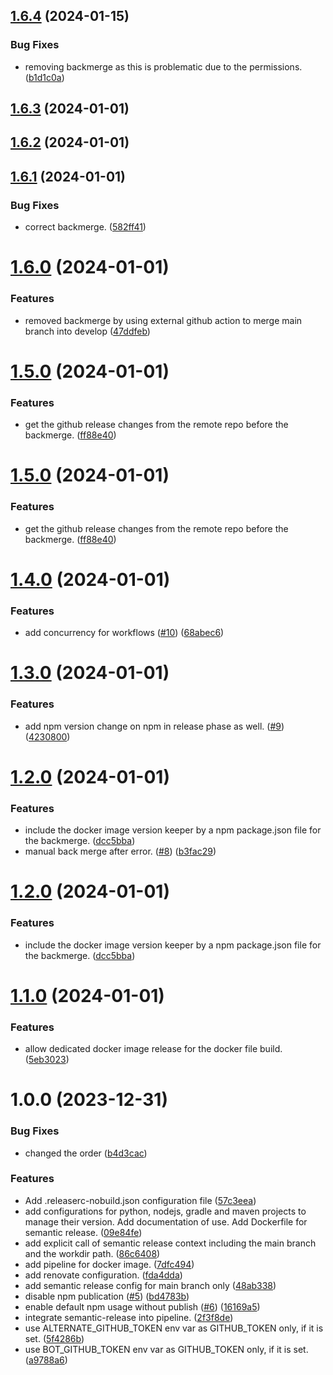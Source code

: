 ## [1.6.4](https://github.com/macstab/semantic-release-maven-gradle-nodejs-python-git-jq/compare/v1.6.3...v1.6.4) (2024-01-15)


### Bug Fixes

* removing backmerge as this is problematic due to the permissions. ([b1d1c0a](https://github.com/macstab/semantic-release-maven-gradle-nodejs-python-git-jq/commit/b1d1c0a65b295e4d63408bdbb39875a6b9164eec))

## [1.6.3](https://github.com/macstab/semantic-release-maven-gradle-nodejs-python-git-jq/compare/v1.6.2...v1.6.3) (2024-01-01)

## [1.6.2](https://github.com/macstab/semantic-release-maven-gradle-nodejs-python-git-jq/compare/v1.6.1...v1.6.2) (2024-01-01)

## [1.6.1](https://github.com/macstab/semantic-release-maven-gradle-nodejs-python-git-jq/compare/v1.6.0...v1.6.1) (2024-01-01)


### Bug Fixes

* correct backmerge. ([582ff41](https://github.com/macstab/semantic-release-maven-gradle-nodejs-python-git-jq/commit/582ff41f009fe1123c9e43276ebde9c45204f3b6))

# [1.6.0](https://github.com/macstab/semantic-release-maven-gradle-nodejs-python-git-jq/compare/v1.5.0...v1.6.0) (2024-01-01)


### Features

* removed backmerge by using external github action to merge main branch into develop ([47ddfeb](https://github.com/macstab/semantic-release-maven-gradle-nodejs-python-git-jq/commit/47ddfeb2e3668c9fac5ca7c54a253d07e1b72f50))

# [1.5.0](https://github.com/macstab/semantic-release-maven-gradle-nodejs-python-git-jq/compare/v1.4.0...v1.5.0) (2024-01-01)


### Features

* get the github release changes from the remote repo before the backmerge. ([ff88e40](https://github.com/macstab/semantic-release-maven-gradle-nodejs-python-git-jq/commit/ff88e40394993e7556d07d5b70816ee247f28da9))

# [1.5.0](https://github.com/macstab/semantic-release-maven-gradle-nodejs-python-git-jq/compare/v1.4.0...v1.5.0) (2024-01-01)


### Features

* get the github release changes from the remote repo before the backmerge. ([ff88e40](https://github.com/macstab/semantic-release-maven-gradle-nodejs-python-git-jq/commit/ff88e40394993e7556d07d5b70816ee247f28da9))

# [1.4.0](https://github.com/macstab/semantic-release-maven-gradle-nodejs-python-git-jq/compare/v1.3.0...v1.4.0) (2024-01-01)


### Features

* add concurrency for workflows ([#10](https://github.com/macstab/semantic-release-maven-gradle-nodejs-python-git-jq/issues/10)) ([68abec6](https://github.com/macstab/semantic-release-maven-gradle-nodejs-python-git-jq/commit/68abec6e182de3b3a65fcfc1c7960499013310b3))

# [1.3.0](https://github.com/macstab/semantic-release-maven-gradle-nodejs-python-git-jq/compare/v1.2.0...v1.3.0) (2024-01-01)


### Features

* add npm version change on npm in release phase as well. ([#9](https://github.com/macstab/semantic-release-maven-gradle-nodejs-python-git-jq/issues/9)) ([4230800](https://github.com/macstab/semantic-release-maven-gradle-nodejs-python-git-jq/commit/4230800c8b95b23dc0e6f52cf7df2351ac16a828))

# [1.2.0](https://github.com/macstab/semantic-release-maven-gradle-nodejs-python-git-jq/compare/v1.1.0...v1.2.0) (2024-01-01)


### Features

* include the docker image version keeper by a npm package.json file for the backmerge. ([dcc5bba](https://github.com/macstab/semantic-release-maven-gradle-nodejs-python-git-jq/commit/dcc5bba3c4040d4302f5f090b3bd59b165312dcf))
* manual back merge after error. ([#8](https://github.com/macstab/semantic-release-maven-gradle-nodejs-python-git-jq/issues/8)) ([b3fac29](https://github.com/macstab/semantic-release-maven-gradle-nodejs-python-git-jq/commit/b3fac29a0f47d7208ffe165d716551ccf84f8c0b))

# [1.2.0](https://github.com/macstab/semantic-release-maven-gradle-nodejs-python-git-jq/compare/v1.1.0...v1.2.0) (2024-01-01)


### Features

* include the docker image version keeper by a npm package.json file for the backmerge. ([dcc5bba](https://github.com/macstab/semantic-release-maven-gradle-nodejs-python-git-jq/commit/dcc5bba3c4040d4302f5f090b3bd59b165312dcf))

# [1.1.0](https://github.com/macstab/semantic-release-maven-gradle-nodejs-python-git-jq/compare/v1.0.0...v1.1.0) (2024-01-01)


### Features

* allow dedicated docker image release for the docker file build. ([5eb3023](https://github.com/macstab/semantic-release-maven-gradle-nodejs-python-git-jq/commit/5eb3023824b60105135d6bdb21bab14332ca3888))

# 1.0.0 (2023-12-31)


### Bug Fixes

* changed the order ([b4d3cac](https://github.com/macstab/semantic-release-maven-gradle-nodejs-python-git-jq/commit/b4d3cac8358ff18541acebe25d457209d93f6101))


### Features

* Add .releaserc-nobuild.json configuration file ([57c3eea](https://github.com/macstab/semantic-release-maven-gradle-nodejs-python-git-jq/commit/57c3eea38195d660e66f2ba4461710c88a5f2fa8))
* add configurations for python, nodejs, gradle and maven projects to manage their version. Add documentation of use. Add Dockerfile for semantic release. ([09e84fe](https://github.com/macstab/semantic-release-maven-gradle-nodejs-python-git-jq/commit/09e84fef0899657334601312554ed4ed4503bb18))
* add explicit call of semantic release context including the main branch and the workdir path. ([86c6408](https://github.com/macstab/semantic-release-maven-gradle-nodejs-python-git-jq/commit/86c6408d24cc1589fcaee7a22c10dd66f646857d))
* add pipeline for docker image. ([7dfc494](https://github.com/macstab/semantic-release-maven-gradle-nodejs-python-git-jq/commit/7dfc494ebe55ec1872ff7359e0ca11110a3d5cca))
* add renovate configuration. ([fda4dda](https://github.com/macstab/semantic-release-maven-gradle-nodejs-python-git-jq/commit/fda4dda274d7b9cbe02426f628ac403d8d14c0b4))
* add semantic release config for main branch only ([48ab338](https://github.com/macstab/semantic-release-maven-gradle-nodejs-python-git-jq/commit/48ab3380c2514baf02745ffdec612343386fe57f))
* disable npm publication ([#5](https://github.com/macstab/semantic-release-maven-gradle-nodejs-python-git-jq/issues/5)) ([bd4783b](https://github.com/macstab/semantic-release-maven-gradle-nodejs-python-git-jq/commit/bd4783b493856645bac5f3c932603ae8504d9ed4))
* enable default npm usage without publish ([#6](https://github.com/macstab/semantic-release-maven-gradle-nodejs-python-git-jq/issues/6)) ([16169a5](https://github.com/macstab/semantic-release-maven-gradle-nodejs-python-git-jq/commit/16169a50e906cdc1c147a3022167a8d7599f5e15))
* integrate semantic-release into pipeline. ([2f3f8de](https://github.com/macstab/semantic-release-maven-gradle-nodejs-python-git-jq/commit/2f3f8de2f57dc40ba0eb5c9c84f84c1c39b1ad66))
* use ALTERNATE_GITHUB_TOKEN env var as GITHUB_TOKEN only, if it is set. ([5f4286b](https://github.com/macstab/semantic-release-maven-gradle-nodejs-python-git-jq/commit/5f4286b1c2d4cd017318d5a85c0bf95c3b2a899e))
* use BOT_GITHUB_TOKEN env var as GITHUB_TOKEN only, if it is set. ([a9788a6](https://github.com/macstab/semantic-release-maven-gradle-nodejs-python-git-jq/commit/a9788a6130e6083338aa7603e96b027252ae5a21))
